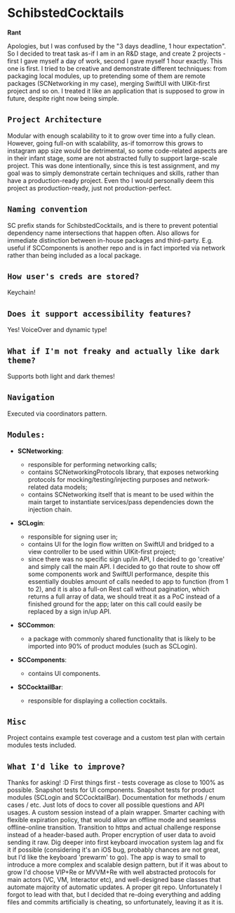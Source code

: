 # SchibstedCocktails
**Rant**

Apologies, but I was confused by the "3 days deadline, 1 hour expectation". So I decided to treat task as-if I am in an R&D stage, and create 2 projects - first I gave myself a day of work, second I gave myself 1 hour exactly. This one is first. 
I tried to be creative and demonstrate different techniques: from packaging local modules, up to pretending some of them are remote packages (SCNetworking in my case), merging SwiftUI with UIKit-first project and so on.
I treated it like an application that is supposed to grow in future, despite right now being simple.

``Project Architecture``
- 
Modular with enough scalability to it to grow over time into a fully clean. However, going full-on with scalability, as-if tomorrow this grows to instagram app size would be detrimental, so some code-related aspects are in their infant stage, some are not abstracted fully to support large-scale project. This was done intentionally, since this is test assignment, and my goal was to simply demonstrate certain techniques and skills, rather than have a production-ready project. Even tho I would personally deem this project as production-ready, just not production-perfect.

``Naming convention``
-
SC prefix stands for SchibstedCocktails, and is there to prevent potential dependency name intersections that happen often. Also allows for immediate distinction between in-house packages and third-party. E.g. useful if SCComponents is another repo and is in fact imported via network rather than being included as a local package.

``How user's creds are stored?``
-
Keychain!

``Does it support accessibility features?``
-
Yes! VoiceOver and dynamic type!

``What if I'm not freaky and actually like dark theme?``
- 
Supports both light and dark themes!

``Navigation``
-
Executed via coordinators pattern.


``Modules:``
-
- **SCNetworking**:
  - responsible for performing networking calls;
  - contains SCNetworkingProtocols library, that exposes networking protocols for mocking/testing/injecting purposes and network-related data models;
  - contains SCNetworking itself that is meant to be used within the main target to instantiate services/pass dependencies down the injection chain.
 
- **SCLogin**: 
  - responsible for signing user in;
  - contains UI for the login flow written on SwiftUI and bridged to a view controller to be used within UIKit-first project;
  - since there was no specific sign up/in API, I decided to go 'creative' and simply call the main API. I decided to go that route to show off some components work and SwiftUI performance, despite this essentially doubles amount of calls needed to app to function (from 1 to 2), and it is also a full-on Rest call without pagination, which returns a full array of data, we should treat it as a PoC instead of a finished ground for the app; later on this call could easily be replaced by a sign in/up API.

- **SCCommon**:
  - a package with commonly shared functionality that is likely to be imported into 90% of product modules (such as SCLogin).

- **SCComponents**:
  - contains UI components.

- **SCCocktailBar**:
  - responsible for displaying a collection cocktails.

``Misc``
-
Project contains example test coverage and a custom test plan with certain modules tests included.

``What I'd like to improve?``
- 
Thanks for asking! :D 
First things first - tests coverage as close to 100% as possible. Snapshot tests for UI components. Snapshot tests for product modules (SCLogin and SCCocktailBar).
Documentation for methods / enum cases / etc. Just lots of docs to cover all possible questions and API usages.
A custom session instead of a plain wrapper. 
Smarter caching with flexible expiration policy, that would allow an offline mode and seamless offline-online transition.
Transition to https and actual challenge response instead of a header-based auth.
Proper encryption of user data to avoid sending it raw.
Dig deeper into first keyboard invocation system lag and fix it if possible (considering it's an iOS bug, probably chances are not great, but I'd like the keyboard 'prewarm' to go).
The app is way to small to introduce a more complex and scalable design pattern, but if it was about to grow I'd choose VIP+Re or MVVM+Re with well abstracted protocols for main actors (VC, VM, Interactor etc), and well-designed base classes that automate majority of automatic updates.
A proper git repo. Unfortunately I forgot to lead with that, but I decided that re-doing everything and adding files and commits artificially is cheating, so unfortunately, leaving it as it is.
